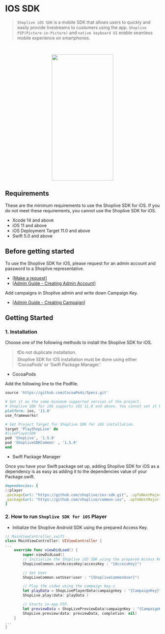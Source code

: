# IOS SDK

> `Shoplive iOS SDK` is a mobile SDK that allows users to quickly and easily provide livestreams to customers using the app. `Shoplive PIP(Picture-in-Picture)` and `native keyboard UI` enable seamless mobile experience on smartphones.

<br>

<image src="doc/_images/guide.gif" width="200" height="410" style="margin-left: auto; margin-right: auto; display: block;"></image>


## Requirements
These are the minimum requirements to use the Shoplive SDK for iOS. If you do not meet these requirements, you cannot use the Shoplive SDK for iOS.

- Xcode 14 and above
- iOS 11 and above
- iOS Deployment Target 11.0 and above
- Swift 5.0 and above

## Before getting started
To use the Shoplive SDK for iOS, please request for an admin account and password to a Shoplive representative.
- \[[Make a request](mailto:ask@Shoplive.cloud)]
- \[[Admin Guide - Creating Admin Account](https://en.shoplive.guide/docs/admin-account)]

Add campaigns in Shoplive admin and write down Campaign Key.
- \[[Admin Guide - Creating Campaign](https://en.shoplive.guide/docs/create-campaign)]

## Getting Started
### 1. Installation
Choose one of the following methods to install the Shoplive SDK for iOS.

> ❗️Do not duplicate installation.  
Shoplive SDK for iOS installation must be done using either ‘CocoaPods’ or ‘Swift Package Manager.'

- CocoaPods

Add the following line to the Podfile.

```Ruby
source 'https://github.com/CocoaPods/Specs.git'

# Set it as the same minimum supported version of the project.  
# Shoplive SDK for iOS supports iOS 11.0 and above. You cannot set it below iOS 11.0.
platform: ios, '11.0'
use_frameworks!

# Set Project Target for Shoplive SDK for iOS installation.
target 'PlayShopLive' do
#livePlayerSDK
pod 'ShopLive', '1.5.9'
pod 'ShopliveSDKCommon' , '1.5.9'
end
```
- Swift Package Manager

Once you have your Swift package set up, adding Shoplive SDK for iOS as a dependency is as easy as adding it to the dependencies value of your Package.swift.

```Ruby
dependencies: [
//player
.package(url: "https://github.com/shoplive/ios-sdk.git", .upToNextMajor(from: "1.5.9"))
.package(url: "https://github.com/shoplive/common-ios", .upToNextMajor(from: "1.5.9"))
]
```

### 2. How to run `Shoplive SDK for iOS` Player
- Initialize the Shoplive Android SDK using the prepared Access Key.

```Swift
// MainViewController.swift
class MainViewController: UIViewController {
...
    override func viewDidLoad() {
        super.viewDidLoad()
        // Initialize the Shoplive iOS SDK using the prepared Access Key.
        ShopLiveCommon.setAccessKey(accessKey : "{AccessKey}")

        // Set User
        ShopLiveCommon.setUser(user : "{ShopliveCommonUser}")

        // Play the video using the campaign key.s
        let playData = ShopLivePlayerData(campaignkey : "{CampaignKey}")
        ShopLive.play(data: playData )

        // Starts in-app PIP.
        let previewData = ShopLivePreviewData(campaignKey : "{CampaignKey}")
        ShopLive.preview(data: previewData, completion: nil)
    }
...
}
```
